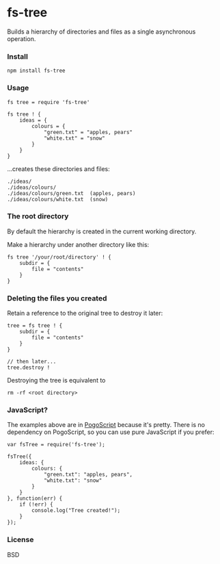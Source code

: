 # fs-tree

Builds a hierarchy of directories and files as a single asynchronous operation.

### Install

    npm install fs-tree

### Usage

    fs tree = require 'fs-tree'

    fs tree ! {
        ideas = {
            colours = {
                "green.txt" = "apples, pears"
                "white.txt" = "snow"
            }
        }
    }

...creates these directories and files:

    ./ideas/
    ./ideas/colours/
    ./ideas/colours/green.txt  (apples, pears)
    ./ideas/colours/white.txt  (snow)

### The root directory

By default the hierarchy is created in the current working directory.

Make a hierarchy under another directory like this:

    fs tree '/your/root/directory' ! {
        subdir = {
            file = "contents"
        }
    }

### Deleting the files you created

Retain a reference to the original tree to destroy it later:

    tree = fs tree ! {
        subdir = {
            file = "contents"
        }
    }

    // then later...
    tree.destroy !

Destroying the tree is equivalent to

    rm -rf <root directory>

### JavaScript?

The examples above are in [PogoScript](http://pogoscript.org) because it's pretty. There is no dependency on PogoScript, so you can use pure JavaScript if you prefer:

    var fsTree = require('fs-tree');

    fsTree({
        ideas: {
            colours: {
                "green.txt": "apples, pears",
                "white.txt": "snow"
            }
        }
    }, function(err) {
        if (!err) {
            console.log("Tree created!");
        }
    });

### License

BSD
